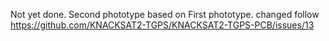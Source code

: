 Not yet done.
Second phototype based on First phototype.
changed follow https://github.com/KNACKSAT2-TGPS/KNACKSAT2-TGPS-PCB/issues/13
